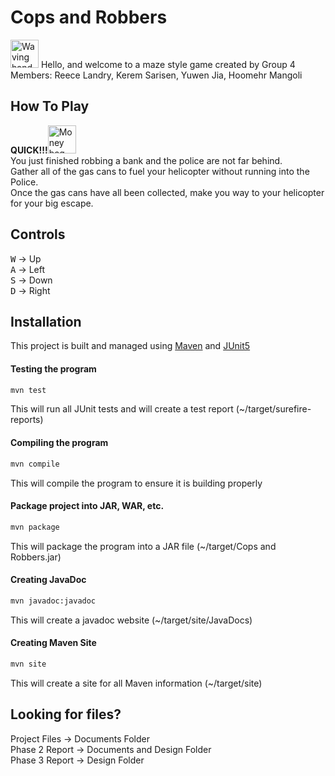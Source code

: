 # Cops and Robbers 

<img src="https://raw.githubusercontent.com/nixin72/nixin72/master/wave.gif" 
         alt="Waving hand animated gif"
         height="45"
         width="45" />
        Hello, and welcome to a maze style game created by Group 4<br>Members: Reece Landry, Kerem Sarisen, Yuwen Jia, Hoomehr Mangoli

## How To Play

**QUICK!!!**<img src="https://thumbs.gfycat.com/AcademicGlassHyena-max-1mb.gif" 
         alt="Money bag animated gif"
         height="45"
         width="45" /><br>You just finished robbing a bank and the police are not far behind.<br>Gather all of the gas cans to fuel your helicopter without running into the Police.<br>Once the gas cans have all been collected, make you way to your helicopter for your big escape.<br>

## Controls

<kbd>W</kbd> &#8594; Up <br><kbd>A</kbd> &#8594; Left<br><kbd>S</kbd> &#8594; Down<br><kbd>D</kbd> &#8594; Right<br>

## Installation

This project is built and managed using [Maven](https://maven.apache.org) and [JUnit5](https://junit.org/junit5/docs/current/user-guide/)

#### Testing the program

```bash
mvn test
```
This will run all JUnit tests and will create a test report (~/target/surefire-reports)

#### Compiling the program

```bash
mvn compile
```

This will compile the program to ensure it is building properly

#### Package project into JAR, WAR, etc.

```bash
mvn package
```

This will package the program into a JAR file (~/target/Cops and Robbers.jar)

#### Creating JavaDoc

```bash
mvn javadoc:javadoc
```

This will create a javadoc website (~/target/site/JavaDocs)

#### Creating Maven Site

```bash
mvn site
```

This will create a site for all Maven information (~/target/site)

## Looking for files?

Project Files &#8594; Documents Folder<br>Phase 2 Report &#8594; Documents and Design Folder<br>Phase 3 Report &#8594; Design Folder
